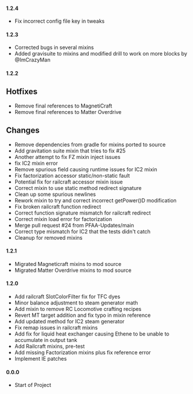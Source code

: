 #### 1.2.4
* Fix incorrect config file key in tweaks

#### 1.2.3
* Corrected bugs in several mixins
* Added gravisuite to mixins and modified drill to work on more blocks by @ImCrazyMan

#### 1.2.2

## Hotfixes
* Remove final references to MagnetiCraft
* Remove final references to Matter Overdrive

## Changes
* Remove dependencies from gradle for mixins ported to source
* Add gravitation suite mixin that tries to fix #25
* Another attempt to fix FZ mixin inject issues
* fix IC2 mixin error
* Remove spurious field causing runtime issues for IC2 mixin
* Fix factorization accessor static/non-static fault
* Potential fix for railcraft accessor mixin issue
* Correct mixin to use static method redirect signature
* Clean up some spurious newlines
* Rework mixin to try and correct incorrect getPower()D modification
* Fix broken railcraft function redirect
* Correct function signature mismatch for railcraft redirect
* Correct mixin load error for factorization
* Merge pull request #24 from PFAA-Updates/main
* Correct type mismatch for IC2 that the tests didn't catch
* Cleanup for removed mixins


#### 1.2.1
* Migrated Magneticraft mixins to mod source
* Migrated Matter Overdrive mixins to mod source

#### 1.2.0
* Add railcraft SlotColorFilter fix for TFC dyes
* Minor balance adjustment to steam generator math
* Add mixin to remove RC Locomotive crafting recipes
* Revert MT target addition and fix typo in mixin reference
* Add updated method for IC2 steam generator
* Fix remap issues in railcraft mixins
* Add fix for liquid heat exchanger causing Ethene to be unable to accumulate in output tank
* Add Railcraft mixins, pre-test
* Add missing Factorization mixins plus fix reference error
* Implement IE patches

#### 0.0.0
* Start of Project

